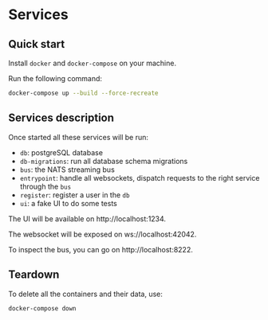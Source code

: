 Services
========

## Quick start

Install `docker` and `docker-compose` on your machine.

Run the following command:

```sh
docker-compose up --build --force-recreate
```

## Services description

Once started all these services will be run:
- `db`: postgreSQL database
- `db-migrations`: run all database schema migrations
- `bus`: the NATS streaming bus
- `entrypoint`: handle all websockets, dispatch requests to the right service through the `bus`
- `register`: register a user in the `db`
- `ui`: a fake UI to do some tests

The UI will be available on http://localhost:1234.

The websocket will be exposed on ws://localhost:42042.

To inspect the bus, you can go on http://localhost:8222.

## Teardown

To delete all the containers and their data, use:

```sh
docker-compose down
```

